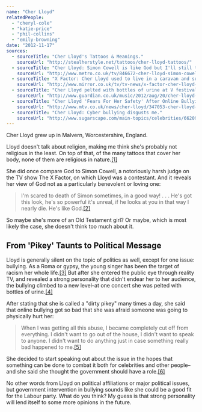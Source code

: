 ```yaml
---
name: "Cher Lloyd"
relatedPeople:
  - "cheryl-cole"
  - "katie-price"
  - "phil-collins"
  - "emily-browning"
date: "2012-11-17"
sources:
  - sourceTitle: "Cher Lloyd's Tattoos & Meanings."
    sourceUrl: "http://stealherstyle.net/tattoos/cher-lloyd-tattoos/"
  - sourceTitle: "Cher Lloyd: Simon Cowell is like God but I'll still tell him how it is."
    sourceUrl: "http://www.metro.co.uk/tv/846672-cher-lloyd-simon-cowell-is-like-god-but-ill-still-tell-him-how-it-is"
  - sourceTitle: "X Factor: Cher Lloyd used to live in a caravan and suffered 'pikey' taunts."
    sourceUrl: "http://www.mirror.co.uk/tv/tv-news/x-factor-cher-lloyd-used-791734"
  - sourceTitle: "Cher Lloyd pelted with bottles of urine at V festival."
    sourceUrl: "http://www.guardian.co.uk/music/2012/aug/20/cher-lloyd-v-festival"
  - sourceTitle: "Cher Lloyd 'Fears For Her Safety' After Online Bullying."
    sourceUrl: "http://www.mtv.co.uk/news/cher-lloyd/347053-cher-lloyd-online-bullying-x-factor-radio-1"
  - sourceTitle: "Cher Lloyd: Cyber bullying disgusts me."
    sourceUrl: "http://www.sugarscape.com/main-topics/celebrities/662092/cher-lloyd-cyber-bullying-disgusts-me?page=0%2C0"
---
```


Cher Lloyd grew up in Malvern, Worcestershire, England.

Lloyd doesn't talk about religion, making me think she's probably not religious in the least. On top of that, of the many tattoos that cover her body, none of them are religious in nature.<a class="source-citation" href="http://stealherstyle.net/tattoos/cher-lloyd-tattoos/" title="Cher Lloyd&apos;s Tattoos &amp; Meanings.">[1]</a>

She did once compare God to Simon Cowell, a notoriously harsh judge on the TV show The X Factor, on which Lloyd was a contestant. And it reveals her view of God not as a particularly benevolent or loving one:

>I'm scared to death of Simon sometimes, in a good way! . . . He's got this look, he's so powerful it's unreal, if he looks at you in that way I nearly die. He's like God.<a class="source-citation" href="http://www.metro.co.uk/tv/846672-cher-lloyd-simon-cowell-is-like-god-but-ill-still-tell-him-how-it-is" title="Cher Lloyd: Simon Cowell is like God but I&apos;ll still tell him how it is.">[2]</a>

So maybe she's more of an Old Testament girl? Or maybe, which is most likely the case, she doesn't think too much about it.


## From 'Pikey' Taunts to Political Message

Lloyd is generally silent on the topic of politics as well, except for one issue: bullying. As a Roma or gypsy, the young singer has been the target of racism her whole life.<a class="source-citation" href="http://www.mirror.co.uk/tv/tv-news/x-factor-cher-lloyd-used-791734" title="X Factor: Cher Lloyd used to live in a caravan and suffered &apos;pikey&apos; taunts.">[3]</a> But after she entered the public eye through reality TV, and revealed a strong personality that didn't endear her to her audience, the bullying climbed to a new level–at one concert she was pelted with bottles of urine.<a class="source-citation" href="http://www.guardian.co.uk/music/2012/aug/20/cher-lloyd-v-festival" title="Cher Lloyd pelted with bottles of urine at V festival.">[4]</a>

After stating that she is called a "dirty pikey" many times a day, she said that online bullying got so bad that she was afraid someone was going to physically hurt her:

>When I was getting all this abuse, I became completely cut off from everything. I didn't want to go out of the house, I didn't want to speak to anyone. I didn't want to do anything just in case something really bad happened to me.<a class="source-citation" href="http://www.mtv.co.uk/news/cher-lloyd/347053-cher-lloyd-online-bullying-x-factor-radio-1" title="Cher Lloyd &apos;Fears For Her Safety&apos; After Online Bullying.">[5]</a>

She decided to start speaking out about the issue in the hopes that something can be done to combat it both for celebrities and other people–and she said she thought the government should have a role.<a class="source-citation" href="http://www.sugarscape.com/main-topics/celebrities/662092/cher-lloyd-cyber-bullying-disgusts-me?page=0%2C0" title="Cher Lloyd: Cyber bullying disgusts me.">[6]</a>

No other words from Lloyd on political affiliations or major political issues, but government intervention in bullying sounds like she could be a good fit for the Labour party. What do you think? My guess is that strong personality will lend itself to some more opinions in the future.